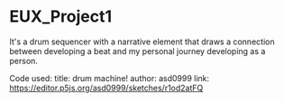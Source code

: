 # EUX_Project1
It's a drum sequencer with a narrative element that draws a connection between developing a beat and my personal journey developing as a person.

Code used:
title: drum machine!
author: asd0999
link: https://editor.p5js.org/asd0999/sketches/r1od2atFQ

